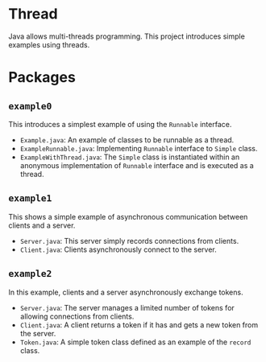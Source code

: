 # Thread
Java allows multi-threads programming.  This project introduces simple examples using threads.

# Packages
## `example0`
This introduces a simplest example of using the `Runnable` interface.
- `Example.java`: An example of classes to be runnable as a thread.
- `ExampleRunnable.java`: Implementing `Runnable` interface to `Simple` class.
- `ExampleWithThread.java`:  The `Simple` class is instantiated within an anonymous implementation of `Runnable` interface and is executed as a thread.
## `example1`
This shows a simple example of asynchronous communication between clients and a server.
- `Server.java`: This server simply records connections from clients.
- `Client.java`: Clients asynchronously connect to the server.
## `example2`
In this example, clients and a server asynchronously exchange tokens.
- `Server.java`: The server manages a limited number of tokens for allowing connections from clients.
- `Client.java`: A client returns a token if it has and gets a new token from the server.
- `Token.java`: A simple token class defined as an example of the `record` class.